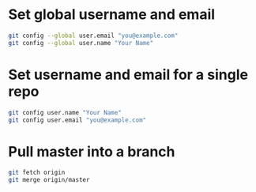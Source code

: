 # Set global username and email 
```bash
git config --global user.email "you@example.com"
git config --global user.name "Your Name"
```

# Set username and email for a single repo 
```bash
git config user.name "Your Name"
git config user.email "you@example.com"
``` 

# Pull master into a branch 
```bash
git fetch origin
git merge origin/master
```
